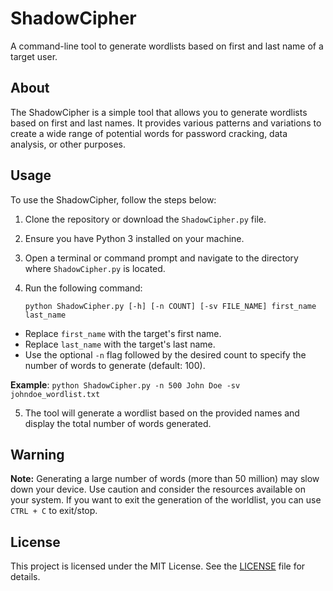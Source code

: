 # ShadowCipher
A command-line tool to generate wordlists based on first and last name of a target user.

## About

The ShadowCipher is a simple tool that allows you to generate wordlists based on first and last names. It provides various patterns and variations to create a wide range of potential words for password cracking, data analysis, or other purposes.

## Usage

To use the ShadowCipher, follow the steps below:

1. Clone the repository or download the `ShadowCipher.py` file.
2. Ensure you have Python 3 installed on your machine.
3. Open a terminal or command prompt and navigate to the directory where `ShadowCipher.py` is located.
4. Run the following command:

   ``
   python ShadowCipher.py [-h] [-n COUNT] [-sv FILE_NAME] first_name last_name
``
-   Replace `first_name` with the target's first name.
-   Replace `last_name` with the target's last name.
-   Use the optional `-n` flag followed by the desired count to specify the number of words to generate (default: 100).

**Example**:
`python ShadowCipher.py -n 500 John Doe -sv johndoe_wordlist.txt` 

5.  The tool will generate a wordlist based on the provided names and display the total number of words generated.

## Warning

**Note:** Generating a large number of words (more than 50 million) may slow down your device. Use caution and consider the resources available on your system. If you want to exit the generation of the worldlist, you can use `CTRL + C` to exit/stop.

## License

This project is licensed under the MIT License. See the [LICENSE](https://github.com/Krimson-Squad/ShadowCipher/blob/main/LICENSE) file for details.

